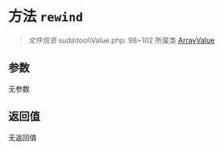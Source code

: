 # 方法 `rewind`

> *文件信息* suda\tool\Value.php: 98~102
> 所属类 [ArrayValue](../ArrayValue.md)




## 参数


无参数


## 返回值

无返回值
